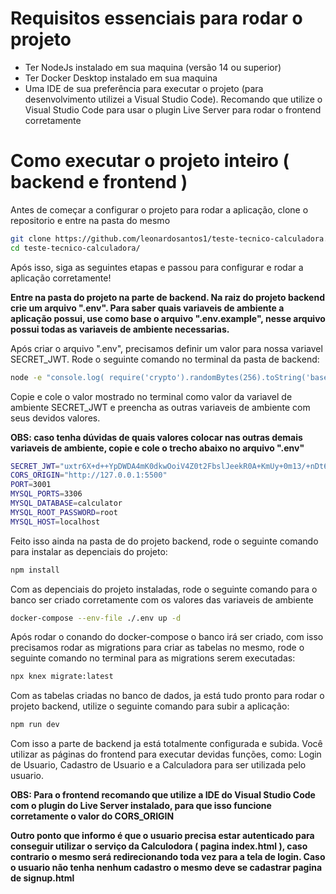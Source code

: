 # **Requisitos essenciais para rodar o projeto**
- Ter NodeJs instalado em sua maquina (versão 14 ou superior)
- Ter Docker Desktop instalado em sua maquina 
- Uma IDE de sua preferência para executar o projeto (para desenvolvimento utilizei a Visual Studio Code). Recomando que utilize o Visual Studio Code para usar o plugin Live Server para rodar o frontend corretamente

# **Como executar o projeto inteiro ( backend e frontend )**
Antes de começar a configurar o projeto para rodar a aplicação, clone o repositorio e entre na pasta do mesmo 
```bash
git clone https://github.com/leonardosantos1/teste-tecnico-calculadora.git
cd teste-tecnico-calculadora/
```
 Após isso, siga as seguintes etapas e passou para configurar e rodar a aplicação corretamente!

**Entre na pasta do projeto na parte de backend. Na raiz do projeto backend crie um arquivo ".env". Para saber quais variaveis de ambiente a aplicação possui, use como base o arquivo ".env.example", nesse arquivo possui todas as variaveis de ambiente necessarias.**

Após criar o arquivo ".env", precisamos definir um valor para nossa variavel SECRET_JWT.
Rode o seguinte comando no terminal da pasta de backend:
```bash
node -e "console.log( require('crypto').randomBytes(256).toString('base64'))"
```
Copie e cole o valor mostrado no terminal como valor da variavel de ambiente SECRET_JWT e preencha as outras variaveis de ambiente com seus devidos valores.

**OBS: caso tenha dúvidas de quais valores colocar nas outras demais variaveis de ambiente, copie e cole o trecho abaixo no arquivo ".env"**

```bash
SECRET_JWT="uxtr6X+d++YpDWDA4mK0dkwOoiV4Z0t2FbslJeekR0A+KmUy+0m13/+nDt6yPe8vvvGPqbjqnWvCEtfq7MspuxC3UQKLUP2PCz2FWzNuXi+La9lGr9DxRbZ3aU9ZucCYP5J1LIUKgbTcPi9PEd1GXicwtW/5iY3qRcipXVe57pOG2puionLCKXIorTj6ZIYJrT2/4CUn+82gvv61FZCJklee3V921t6IRs2GwZUQgxE9v1sYQ9aQ+2aJ8bSJGbyRqVboFFdBQnFFumiiSYQis+JW5C7UQKM482E0ltoTZ82Bmg+s5C1DqVlKT8a7WKeTAprIVop3RGAd5xT4DfjXlQ=="
CORS_ORIGIN="http://127.0.0.1:5500"
PORT=3001
MYSQL_PORTS=3306
MYSQL_DATABASE=calculator
MYSQL_ROOT_PASSWORD=root
MYSQL_HOST=localhost
```

Feito isso ainda na pasta de do projeto backend, rode o seguinte comando para instalar as depenciais do projeto:
```bash
npm install
```

Com as depenciais do projeto instaladas, rode o seguinte comando para o banco ser criado corretamente com os valores das variaveis de ambiente
```bash
docker-compose --env-file ./.env up -d
```

Após rodar o conando do docker-compose o banco irá ser criado, com isso precisamos rodar as migrations para criar as tabelas no mesmo, rode o seguinte comando no terminal para as migrations serem executadas:
```bash
npx knex migrate:latest
```

Com as tabelas criadas no banco de dados, ja está tudo pronto para rodar o projeto backend, utilize o seguinte comando para subir a aplicação:
```bash
npm run dev
```
Com isso a parte de backend ja está totalmente configurada e subida. Você utilizar as páginas do frontend para executar devidas funções, como: Login de Usuario, Cadastro de Usuario e a Calculadora para ser utilizada pelo usuario.

**OBS: Para o frontend recomando que utilize a IDE do Visual Studio Code com o plugin do Live Server instalado, para que isso funcione corretamente o valor do CORS_ORIGIN**

**Outro ponto que informo é que o usuario precisa estar autenticado para conseguir utilizar o serviço da Calculodora ( pagina index.html ), caso contrario o mesmo será redirecionando toda vez para a tela de login. Caso o usuario não tenha nenhum cadastro o mesmo deve se cadastrar pagina de signup.html**





